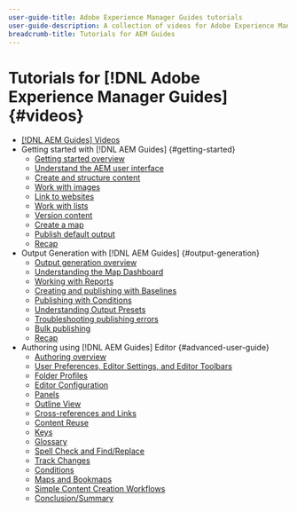 ```yaml
---
user-guide-title: Adobe Experience Manager Guides tutorials
user-guide-description: A collection of videos for Adobe Experience Manager Guides.
breadcrumb-title: Tutorials for AEM Guides
---
```


# Tutorials for [!DNL Adobe Experience Manager Guides] {#videos}

+ [[!DNL AEM Guides] Videos](overview.md)
+ Getting started with [!DNL AEM Guides] {#getting-started}
  + [Getting started overview](./course-1/overview.md)
  + [Understand the AEM user interface](./course-1/understanding-the-aem-user-interface.md)
  + [Create and structure content](./course-1/creating-and-structuring-content.md)
  + [Work with images](./course-1/working-with-images.md)
  + [Link to websites](./course-1/linking-to-websites.md)
  + [Work with lists](./course-1/working-with-lists.md)
  + [Version content](./course-1/versioning-content.md)
  + [Create a map](./course-1/creating-a-map.md)
  + [Publish default output](./course-1/publishing-default-output.md)
  + [Recap](./course-1/recap.md)
+ Output Generation with [!DNL AEM Guides] {#output-generation}
  + [Output generation overview](./course-2/overview.md)
  + [Understanding the Map Dashboard](./course-2/introduction-to-the-map-dashboard.md)
  + [Working with Reports](./course-2/working-with-reports.md)
  + [Creating and publishing with Baselines](./course-2/creating-and-publishing-with-baselines.md)
  + [Publishing with Conditions](./course-2/publishing-with-conditions.md)
  + [Understanding Output Presets](./course-2/output-presets.md)
  + [Troubleshooting publishing errors](./course-2/troubleshooting-publishing-errors.md)
  + [Bulk publishing](./course-2/bulk-publishing.md)
  + [Recap](./course-2/recap.md)
+ Authoring using [!DNL AEM Guides] Editor {#advanced-user-guide}
  + [Authoring overview](./course-3/overview.md)
  + [User Preferences, Editor Settings, and Editor Toolbars](./course-3/user-settings-preferences-toolbars.md)
  + [Folder Profiles](./course-3/folder-profiles.md)
  + [Editor Configuration](./course-3/editor-configuration.md)
  + [Panels](./course-3/panels.md)
  + [Outline View](./course-3/outline-view.md)
  + [Cross-references and Links](./course-3/cross-references-and-links.md)
  + [Content Reuse](./course-3/content-reuse.md)
  + [Keys](./course-3/keys.md)
  + [Glossary](./course-3/glossary.md)
  + [Spell Check and Find/Replace](./course-3/spell-check.md)
  + [Track Changes](./course-3/track-changes.md)
  + [Conditions](./course-3/conditions.md)
  + [Maps and Bookmaps](./course-3/maps-and-bookmaps.md)
  + [Simple Content Creation Workflows](./course-3/simple-content-creation-workflows.md)
  + [Conclusion/Summary](./course-3/recap.md)